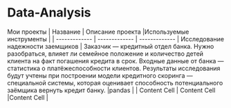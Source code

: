# Data-Analysis
Мои проекты
| Название  | Описание проекта  |Используемые инструменты |
| ------------- | ------------- | -------------
| Исследование надежности заемщиков  | Заказчик — кредитный отдел банка. Нужно разобраться, влияет ли семейное положение и количество детей клиента на факт погашения кредита в срок. Входные данные от банка — статистика о платёжеспособности клиентов. Результаты исследования будут учтены при построении модели кредитного скоринга — специальной системы, которая оценивает способность потенциального заёмщика вернуть кредит банку.  |pandas  |
| Content Cell  | Content Cell  |Content Cell  |
